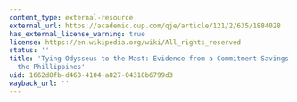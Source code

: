 ```yaml
---
content_type: external-resource
external_url: https://academic.oup.com/qje/article/121/2/635/1884028
has_external_license_warning: true
license: https://en.wikipedia.org/wiki/All_rights_reserved
status: ''
title: 'Tying Odysseus to the Mast: Evidence from a Commitment Savings Product in
  the Phillippines'
uid: 1662d8fb-d468-4104-a827-04318b6799d3
wayback_url: ''
---
```

